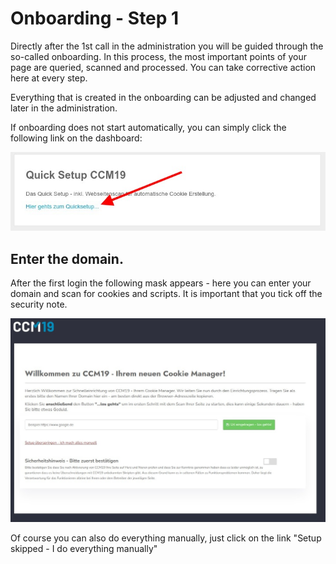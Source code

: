 # Onboarding - Step 1

Directly after the 1st call in the administration you will be guided through the so-called onboarding. In this process, the most important points of your page are queried, scanned and processed. You can take corrective action here at every step.

Everything that is created in the onboarding can be adjusted and changed later in the administration.

If onboarding does not start automatically, you can simply click the following link on the dashboard:

![screenshot-2020.09.29-14_20_02-CCM19 - Cookie Consent Management Software](../assets/screenshot-2020.09.29-14_20_02-CCM19%20-%20Cookie%20Consent%20Management%20Software.jpg)



## Enter the domain.

After the first login the following mask appears - here you can enter your domain and scan for cookies and scripts. It is important that you tick off the security note.

![screenshot-1614089750586-586](../assets/screenshot-1614089750586-586.jpg)

Of course you can also do everything manually, just click on the link "Setup skipped - I do everything manually" 





